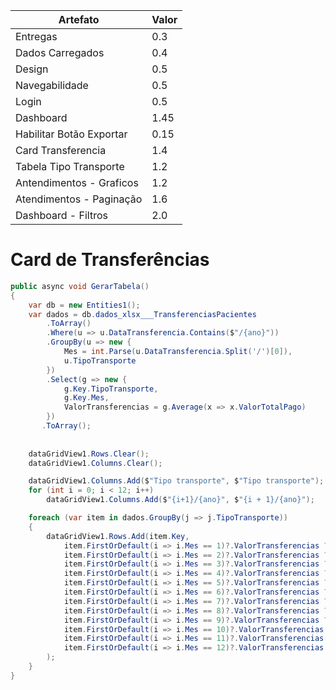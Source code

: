 | Artefato                 | Valor |
|--------------------------|-------|
| Entregas                 | 0.3   |
| Dados Carregados         | 0.4   |
| Design                   | 0.5   |
| Navegabilidade           | 0.5   |
| Login                    | 0.5   |
| Dashboard                | 1.45  |
| Habilitar Botão Exportar | 0.15  |
| Card Transferencia       | 1.4   |
| Tabela Tipo Transporte   | 1.2   |
| Antendimentos - Graficos | 1.2   |
| Atendimentos - Paginação | 1.6   |
| Dashboard - Filtros      | 2.0   |

# Card de Transferências
```cs
public async void GerarTabela()
{
    var db = new Entities1();
    var dados = db.dados_xlsx___TransferenciasPacientes
        .ToArray()
        .Where(u => u.DataTransferencia.Contains($"/{ano}"))
        .GroupBy(u => new {
            Mes = int.Parse(u.DataTransferencia.Split('/')[0]),
            u.TipoTransporte
        })
        .Select(g => new {
            g.Key.TipoTransporte,
            g.Key.Mes,
            ValorTransferencias = g.Average(x => x.ValorTotalPago)
        })
       .ToArray();
    
    
    dataGridView1.Rows.Clear();
    dataGridView1.Columns.Clear();

    dataGridView1.Columns.Add($"Tipo transporte", $"Tipo transporte");
    for (int i = 0; i < 12; i++) 
        dataGridView1.Columns.Add($"{i+1}/{ano}", $"{i + 1}/{ano}");

    foreach (var item in dados.GroupBy(j => j.TipoTransporte))
    {
        dataGridView1.Rows.Add(item.Key, 
            item.FirstOrDefault(i => i.Mes == 1)?.ValorTransferencias ?? 0,
            item.FirstOrDefault(i => i.Mes == 2)?.ValorTransferencias ?? 0,
            item.FirstOrDefault(i => i.Mes == 3)?.ValorTransferencias ?? 0,
            item.FirstOrDefault(i => i.Mes == 4)?.ValorTransferencias ?? 0,
            item.FirstOrDefault(i => i.Mes == 5)?.ValorTransferencias ?? 0,
            item.FirstOrDefault(i => i.Mes == 6)?.ValorTransferencias ?? 0,
            item.FirstOrDefault(i => i.Mes == 7)?.ValorTransferencias ?? 0,
            item.FirstOrDefault(i => i.Mes == 8)?.ValorTransferencias ?? 0,
            item.FirstOrDefault(i => i.Mes == 9)?.ValorTransferencias ?? 0,
            item.FirstOrDefault(i => i.Mes == 10)?.ValorTransferencias ?? 0,
            item.FirstOrDefault(i => i.Mes == 11)?.ValorTransferencias ?? 0,
            item.FirstOrDefault(i => i.Mes == 12)?.ValorTransferencias ?? 0
        );
    }
}
```
